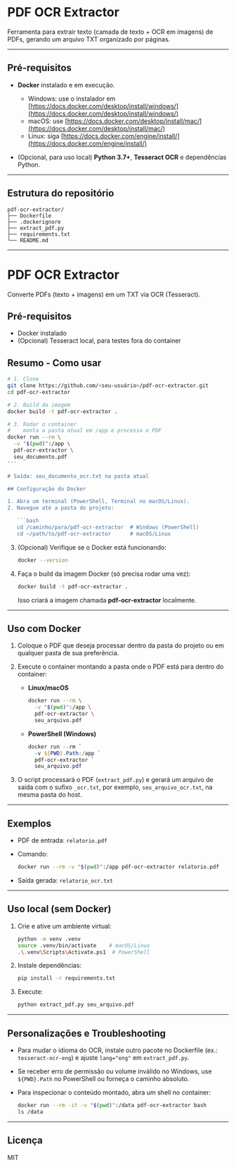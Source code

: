 # PDF OCR Extractor

Ferramenta para extrair texto (camada de texto + OCR em imagens) de PDFs, gerando um arquivo TXT organizado por páginas.

---

## Pré-requisitos

* **Docker** instalado e em execução.

  * Windows: use o instalador em [https://docs.docker.com/desktop/install/windows/](https://docs.docker.com/desktop/install/windows/)
  * macOS: use [https://docs.docker.com/desktop/install/mac/](https://docs.docker.com/desktop/install/mac/)
  * Linux: siga [https://docs.docker.com/engine/install/](https://docs.docker.com/engine/install/)
* (Opcional, para uso local) **Python 3.7+**, **Tesseract OCR** e dependências Python.

---

## Estrutura do repositório

```
pdf-ocr-extractor/
├── Dockerfile
├── .dockerignore
├── extract_pdf.py
├── requirements.txt
└── README.md
```

---
# PDF OCR Extractor

Converte PDFs (texto + imagens) em um TXT via OCR (Tesseract).

## Pré-requisitos

- Docker instalado  
- (Opcional) Tesseract local, para testes fora do container  

## Resumo - Como usar

```bash
# 1. Clone
git clone https://github.com/<seu-usuário>/pdf-ocr-extractor.git
cd pdf-ocr-extractor

# 2. Build da imagem
docker build -t pdf-ocr-extractor .

# 3. Rodar o container
#    monta a pasta atual em /app e processa o PDF
docker run --rm \
  -v "$(pwd)":/app \
  pdf-ocr-extractor \
  seu_documento.pdf
'''

# Saída: seu_documento_ocr.txt na pasta atual

## Configuração do Docker

1. Abra um terminal (PowerShell, Terminal no macOS/Linux).
2. Navegue até a pasta do projeto:

   ```bash
   cd /caminho/para/pdf-ocr-extractor  # Windows (PowerShell)
   cd ~/path/to/pdf-ocr-extractor      # macOS/Linux
   ```
3. (Opcional) Verifique se o Docker está funcionando:

   ```bash
   docker --version
   ```
4. Faça o build da imagem Docker (só precisa rodar uma vez):

   ```bash
   docker build -t pdf-ocr-extractor .
   ```

   Isso criará a imagem chamada **pdf-ocr-extractor** localmente.

---

## Uso com Docker

1. Coloque o PDF que deseja processar dentro da pasta do projeto ou em qualquer pasta de sua preferência.

2. Execute o container montando a pasta onde o PDF está para dentro do container:

   * **Linux/macOS**

     ```bash
     docker run --rm \
       -v "$(pwd)":/app \
       pdf-ocr-extractor \
       seu_arquivo.pdf
     ```

   * **PowerShell (Windows)**

     ```powershell
     docker run --rm `
       -v ${PWD}.Path:/app `
       pdf-ocr-extractor `
       seu_arquivo.pdf
     ```

3. O script processará o PDF (`extract_pdf.py`) e gerará um arquivo de saída com o sufixo `_ocr.txt`, por exemplo, `seu_arquivo_ocr.txt`, na mesma pasta do host.

---

## Exemplos

* PDF de entrada: `relatorio.pdf`
* Comando:

  ```bash
  docker run --rm -v "$(pwd)":/app pdf-ocr-extractor relatorio.pdf
  ```
* Saída gerada: `relatorio_ocr.txt`

---

## Uso local (sem Docker)

1. Crie e ative um ambiente virtual:

   ```bash
   python -m venv .venv
   source .venv/bin/activate    # macOS/Linux
   .\.venv\Scripts\Activate.ps1  # PowerShell
   ```
2. Instale dependências:

   ```bash
   pip install -r requirements.txt
   ```
3. Execute:

   ```bash
   python extract_pdf.py seu_arquivo.pdf
   ```

---

## Personalizações e Troubleshooting

* Para mudar o idioma do OCR, instale outro pacote no Dockerfile (ex.: `tesseract-ocr-eng`) e ajuste `lang="eng"` em `extract_pdf.py`.
* Se receber erro de permissão ou volume inválido no Windows, use `${PWD}.Path` no PowerShell ou forneça o caminho absoluto.
* Para inspecionar o conteúdo montado, abra um shell no container:

  ```bash
  docker run --rm -it -v "$(pwd)":/data pdf-ocr-extractor bash
  ls /data
  ```

---

## Licença

MIT

